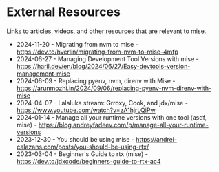 # External Resources

Links to articles, videos, and other resources that are relevant to mise.

- 2024-11-20 - Migrating from nvm to mise - <https://dev.to/hverlin/migrating-from-nvm-to-mise-4mfp>
- 2024-06-27 - Managing Development Tool Versions with mise - <https://haril.dev/en/blog/2024/06/27/Easy-devtools-version-management-mise>
- 2024-06-09 - Replacing pyenv, nvm, direnv with Mise - <https://arunmozhi.in/2024/09/06/replacing-pyenv-nvm-direnv-with-mise>
- 2024-04-07 - Lalaluka stream: Grroxy, Cook, and jdx/mise - <https://www.youtube.com/watch?v=zA1hjrLQiPw>
- 2024-01-14 - Manage all your runtime versions with one tool (asdf, mise) - <https://blog.andreyfadeev.com/p/manage-all-your-runtime-versions>
- 2023-12-30 - You should be using mise - <https://andrei-calazans.com/posts/you-should-be-using-rtx/>
- 2023-03-04 - Beginner's Guide to rtx (mise) - <https://dev.to/jdxcode/beginners-guide-to-rtx-ac4>
